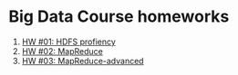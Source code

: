 # Big Data Course homeworks

1. [HW #01: HDFS profiency](hw_01/README.md)
2. [HW #02: MapReduce](hw_02/README.md)
3. [HW #03: MapReduce-advanced](hw_03/README.md)
